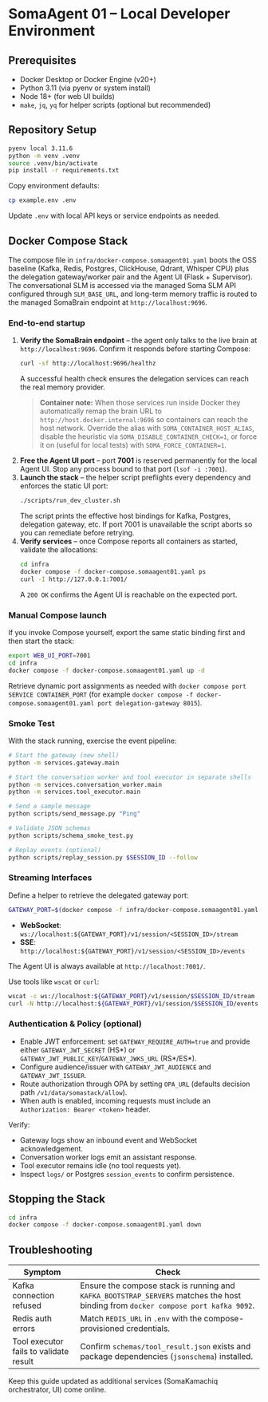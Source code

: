 # SomaAgent 01 – Local Developer Environment

## Prerequisites
- Docker Desktop or Docker Engine (v20+)
- Python 3.11 (via pyenv or system install)
- Node 18+ (for web UI builds)
- `make`, `jq`, `yq` for helper scripts (optional but recommended)

## Repository Setup
```bash
pyenv local 3.11.6
python -m venv .venv
source .venv/bin/activate
pip install -r requirements.txt
```

Copy environment defaults:
```bash
cp example.env .env
```
Update `.env` with local API keys or service endpoints as needed.
## Docker Compose Stack
The compose file in `infra/docker-compose.somaagent01.yaml` boots the OSS baseline (Kafka, Redis, Postgres, ClickHouse, Qdrant, Whisper CPU) plus the delegation gateway/worker pair and the Agent UI (Flask + Supervisor). The conversational SLM is accessed via the managed Soma SLM API configured through `SLM_BASE_URL`, and long-term memory traffic is routed to the managed SomaBrain endpoint at `http://localhost:9696`.

### End-to-end startup
1. **Verify the SomaBrain endpoint** – the agent only talks to the live brain at `http://localhost:9696`. Confirm it responds before starting Compose:
	```bash
	curl -sf http://localhost:9696/healthz
	```
	A successful health check ensures the delegation services can reach the real memory provider.
	> **Container note:** When those services run inside Docker they automatically remap the brain URL to `http://host.docker.internal:9696` so containers can reach the host network. Override the alias with `SOMA_CONTAINER_HOST_ALIAS`, disable the heuristic via `SOMA_DISABLE_CONTAINER_CHECK=1`, or force it on (useful for local tests) with `SOMA_FORCE_CONTAINER=1`.
2. **Free the Agent UI port** – port **7001** is reserved permanently for the local Agent UI. Stop any process bound to that port (`lsof -i :7001`).
3. **Launch the stack** – the helper script preflights every dependency and enforces the static UI port:
	```bash
	./scripts/run_dev_cluster.sh
	```
	The script prints the effective host bindings for Kafka, Postgres, delegation gateway, etc. If port 7001 is unavailable the script aborts so you can remediate before retrying.
4. **Verify services** – once Compose reports all containers as started, validate the allocations:
	```bash
	cd infra
	docker compose -f docker-compose.somaagent01.yaml ps
	curl -I http://127.0.0.1:7001/
	```
	A `200 OK` confirms the Agent UI is reachable on the expected port.

### Manual Compose launch
If you invoke Compose yourself, export the same static binding first and then start the stack:

```bash
export WEB_UI_PORT=7001
cd infra
docker compose -f docker-compose.somaagent01.yaml up -d
```

Retrieve dynamic port assignments as needed with `docker compose port SERVICE CONTAINER_PORT` (for example `docker compose -f docker-compose.somaagent01.yaml port delegation-gateway 8015`).

### Smoke Test
With the stack running, exercise the event pipeline:
```bash
# Start the gateway (new shell)
python -m services.gateway.main

# Start the conversation worker and tool executor in separate shells
python -m services.conversation_worker.main
python -m services.tool_executor.main

# Send a sample message
python scripts/send_message.py "Ping"

# Validate JSON schemas
python scripts/schema_smoke_test.py

# Replay events (optional)
python scripts/replay_session.py $SESSION_ID --follow
```

### Streaming Interfaces
Define a helper to retrieve the delegated gateway port:

```bash
GATEWAY_PORT=$(docker compose -f infra/docker-compose.somaagent01.yaml port delegation-gateway 8015 | awk -F: '{print $2}')
```

- **WebSocket**: `ws://localhost:${GATEWAY_PORT}/v1/session/<SESSION_ID>/stream`
- **SSE**: `http://localhost:${GATEWAY_PORT}/v1/session/<SESSION_ID>/events`

The Agent UI is always available at `http://localhost:7001/`.

Use tools like `wscat` or `curl`:
```bash
wscat -c ws://localhost:${GATEWAY_PORT}/v1/session/$SESSION_ID/stream
curl -N http://localhost:${GATEWAY_PORT}/v1/session/$SESSION_ID/events
```

### Authentication & Policy (optional)
- Enable JWT enforcement: set `GATEWAY_REQUIRE_AUTH=true` and provide either `GATEWAY_JWT_SECRET` (HS*) or `GATEWAY_JWT_PUBLIC_KEY`/`GATEWAY_JWKS_URL` (RS*/ES*).
- Configure audience/issuer with `GATEWAY_JWT_AUDIENCE` and `GATEWAY_JWT_ISSUER`.
- Route authorization through OPA by setting `OPA_URL` (defaults decision path `/v1/data/somastack/allow`).
- When auth is enabled, incoming requests must include an `Authorization: Bearer <token>` header.

Verify:
- Gateway logs show an inbound event and WebSocket acknowledgement.
- Conversation worker logs emit an assistant response.
- Tool executor remains idle (no tool requests yet).
- Inspect `logs/` or Postgres `session_events` to confirm persistence.

## Stopping the Stack
```bash
cd infra
docker compose -f docker-compose.somaagent01.yaml down
```

## Troubleshooting
| Symptom | Check |
|---------|-------|
| Kafka connection refused | Ensure the compose stack is running and `KAFKA_BOOTSTRAP_SERVERS` matches the host binding from `docker compose port kafka 9092`. |
| Redis auth errors | Match `REDIS_URL` in `.env` with the compose-provisioned credentials. |
| Tool executor fails to validate result | Confirm `schemas/tool_result.json` exists and package dependencies (`jsonschema`) installed. |

Keep this guide updated as additional services (SomaKamachiq orchestrator, UI) come online.
